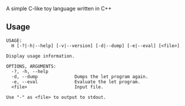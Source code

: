 A simple C-like toy language written in C++


## Usage

```
USAGE:
  H [-?|-h|--help] [-v|--version] [-d|--dump] [-e|--eval] [<file>]

Display usage information.

OPTIONS, ARGUMENTS:
  -?, -h, --help
  -d, --dump              Dumps the let program again.
  -e, --eval              Evaluate the let program.
  <file>                  Input file.

Use "-" as <file> to output to stdout.
```
